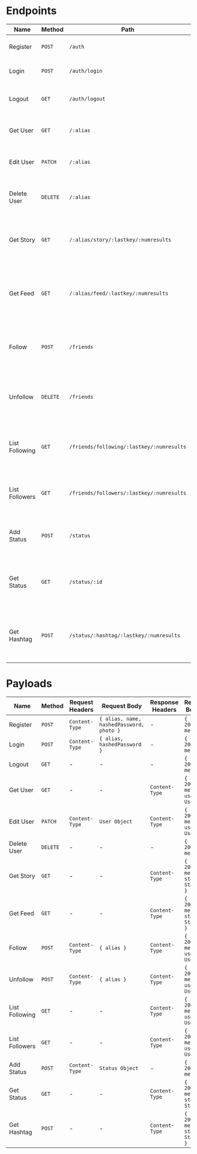 # Endpoints

| Name           | Method   | Path                                      | Description                                                             | Authenticated? |
| -------------- | -------- | ----------------------------------------- | ----------------------------------------------------------------------- | -------------- |
| Register       | `POST`   | `/auth`                                   | Adds a new user to the database                                         | No             |
| Login          | `POST`   | `/auth/login`                             | Creates a session on the server                                         | No             |
| Logout         | `GET`    | `/auth/logout`                            | Deletes a user's session on the server                                  | Yes            |
| Get User       | `GET`    | `/:alias`                                 | Returns data for specified user                                         | No             |
| Edit User      | `PATCH`  | `/:alias`                                 | Updates user object in the database                                     | Yes            |
| Delete User    | `DELETE` | `/:alias`                                 | Deletes specified user from the database                                | Yes            |
| Get Story      | `GET`    | `/:alias/story/:lastkey/:numresults`      | Gets all statuses created by the specified user                         | No             |
| Get Feed       | `GET`    | `/:alias/feed/:lastkey/:numresults`       | Gets all statuses from the users that the specified user is following   | No             |
| Follow         | `POST`   | `/friends`                                | Adds a user to the list of the users the current user is following      | Yes            |
| Unfollow       | `DELETE` | `/friends`                                | Removes a user from the list of the users the current user is following | Yes            |
| List Following | `GET`    | `/friends/following/:lastkey/:numresults` | Returns a list of users that the current user is following              | No             |
| List Followers | `GET`    | `/friends/followers/:lastkey/:numresults` | Returns a list of users that are following the current user             | No             |
| Add Status     | `POST`   | `/status`                                 | Adds a status from the current user to the database                     | Yes            |
| Get Status     | `GET`    | `/status/:id`                             | Returns a single status with the specified ID from the database         | No             |
| Get Hashtag    | `POST`   | `/status/:hashtag/:lastkey/:numresults`   | Returns a list of statuses that contain the specified hashtag           | No             |

# Payloads

| Name           | Method   | Request Headers | Request Body                                | Response Headers | Response Body `200`                          | Response Body `400`      | Response Body `500`      |
| -------------- | -------- | --------------- | ------------------------------------------- | ---------------- | -------------------------------------------- | ------------------------ | ------------------------ |
| Register       | `POST`   | `Content-Type`  | `{ alias, name, hashedPassword, photo }`    | -                | `{ code: 200, message }`                     | `{ code: 400, message }` | `{ code: 500, message }` |
| Login          | `POST`   | `Content-Type`  | `{ alias, hashedPassword }`                 | -                | `{ code: 200, message }`                     | `{ code: 400, message }` | `{ code: 500, message }` |
| Logout         | `GET`    | -               | -                                           | -                | `{ code: 200, message }`                     | `{ code: 400, message }` | `{ code: 500, message }` |
| Get User       | `GET`    | -               | -                                           | `Content-Type`   | `{ code: 200, message, user: User }`         | `{ code: 400, message }` | `{ code: 500, message }` |
| Edit User      | `PATCH`  | `Content-Type`  | `User Object`                               | `Content-Type`   | `{ code: 200, message, user: User }`         | `{ code: 400, message }` | `{ code: 500, message }` |
| Delete User    | `DELETE` | -               | -                                           | -                | `{ code: 200, message }`                     | `{ code: 400, message }` | `{ code: 500, message }` |
| Get Story      | `GET`    | -               | -                                           | `Content-Type`   | `{ code: 200, message, statuses: Status[] }` | `{ code: 400, message }` | `{ code: 500, message }` |
| Get Feed       | `GET`    | -               | -                                           | `Content-Type`   | `{ code: 200, message, statuses: Status[] }` | `{ code: 400, message }` | `{ code: 500, message }` |
| Follow         | `POST`   | `Content-Type`  | `{ alias }`                                 | `Content-Type`   | `{ code: 200, message, users: User[] }`      | `{ code: 400, message }` | `{ code: 500, message }` |
| Unfollow       | `POST`   | `Content-Type`  | `{ alias }`                                 | `Content-Type`   | `{ code: 200, message, users: User[] }`      | `{ code: 400, message }` | `{ code: 500, message }` |
| List Following | `GET`    | -               | -                                           | `Content-Type`   | `{ code: 200, message, users: User[] }`      | `{ code: 400, message }` | `{ code: 500, message }` |
| List Followers | `GET`    | -               | -                                           | `Content-Type`   | `{ code: 200, message, users: User[] }`      | `{ code: 400, message }` | `{ code: 500, message }` |
| Add Status     | `POST`   | `Content-Type`  | `Status Object`                             | -                | `{ code: 200, message }`                     | `{ code: 400, message }` | `{ code: 500, message }` |
| Get Status     | `GET`    | -               | -                                           | `Content-Type`   | `{ code: 200, message, status: Status }`     | `{ code: 400, message }` | `{ code: 500, message }` |
| Get Hashtag    | `POST`   | -               | -                                           | `Content-Type`   | `{ code: 200, message, statuses: Status[] }` | `{ code: 400, message }` | `{ code: 500, message }` |
